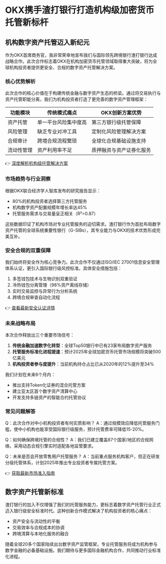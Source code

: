 # OKX携手渣打银行打造机构级加密货币托管新标杆

## 机构数字资产托管迈入新纪元

作为OKX首席商务官，我非常荣幸地宣布我们与国际领先跨境银行渣打银行达成战略合作。此次合作标志着OKX在机构加密货币托管领域取得重大突破，将为全球机构投资者提供更安全、合规的数字资产托管解决方案。

### 核心优势解析

此次合作的核心价值在于构建传统金融与数字资产生态的桥梁。通过将交易执行与资产托管职能分离，我们为机构投资者打造了更完善的数字资产管理框架：

| 功能模块       | 传统模式痛点                | OKX创新方案优势              |
|----------------|---------------------------|---------------------------|
| 资产托管       | 单一平台风险集中度高         | 第三方银行级托管保障         |
| 风险管理       | 缺乏专业对冲工具            | 定制化风险管理解决方案       |
| 合规审计       | 跨境合规流程繁琐            | 全球化合规基础设施支持       |
| 流动性管理     | 资产利用率不足              | 质押融资与资产证券化服务     |

👉 [深度解析机构级托管解决方案](https://bit.ly/okx_welcome)

### 市场趋势与行业洞察

根据OKX联合经济学人智库发布的研究报告显示：
- 80%的机构投资者选择第三方托管服务
- 机构数字资产配置规模年增长率达45%
- 托管服务需求与交易量呈正相关（R²=0.87）

这些数据印证了机构市场对专业托管服务的迫切需求。渣打银行作为首批布局数字资产托管的全球系统重要性银行（G-SIBs），其专业能力与OKX的技术优势形成完美互补。

### 安全合规的双重保障

我们始终将安全作为核心竞争力。此次合作不仅通过ISO/IEC 27001信息安全管理体系认证，更引入国际银行级风控标准。具体安全措施包括：
1. 多签钱包技术与生物识别双重验证
2. 冷热钱包分离管理（98%资产离线存储）
3. 实时交易监控与异常行为分析系统
4. 跨境合规审查自动化流程

👉 [查看最新安全认证详情](https://bit.ly/okx_welcome)

### 未来战略布局

本次合作释放出三个重要市场信号：
1. **传统金融加速数字化转型**：全球Top50银行中已有23家布局数字资产服务
2. **托管服务标准化进程提速**：预计2025年全球加密货币托管市场规模将突破500亿美元
3. **机构投资者参与度提升**：当前机构持仓占比已从2020年的12%提升至34%

我们计划在未来6个月内：
- 推出支持Token化证券的混合托管方案
- 建立亚太区首个数字资产清算中心
- 开发支持多链资产的智能合约托管协议

### 常见问题解答

Q：此次合作对中小机构投资者有何实质影响？
A：通过规模效应降低托管服务门槛，使中小机构也能享受国际银行级服务，预计托管费率可降低15-20%。

Q：如何确保跨境托管的合规性？
A：我们已建立覆盖87个国家/地区的合规网络，采用动态合规引擎实时适配各地监管要求。

Q：未来是否会开放零售用户托管服务？
A：当前重点服务机构客户，但正在研发分级托管体系，计划2025年推出专业投资者专属托管方案。

👉 [获取最新市场准入指南](https://bit.ly/okx_welcome)

## 数字资产托管新标准

渣打银行的加入不仅增强了我们的托管服务能力，更标志着数字资产托管行业正式迈入银行级安全标准时代。这种创新合作模式解决了机构投资者的核心痛点：
- 资产安全与流动性的平衡
- 交易效率与合规成本的协调
- 跨境清算与本地化服务的融合

随着全球20多个国家陆续出台数字资产监管框架，专业托管服务将成为机构参与数字金融的必备基础设施。我们期待与更多国际金融机构合作，共同推动行业标准化进程。
